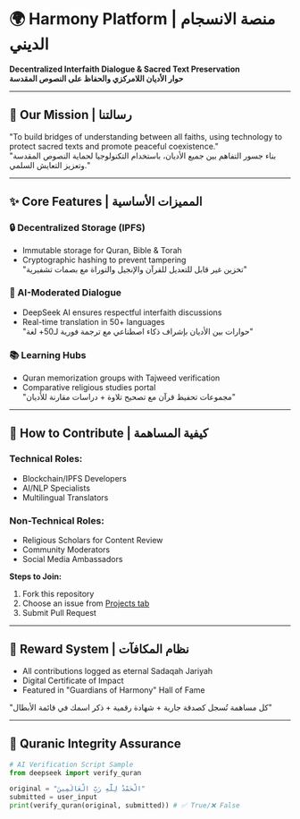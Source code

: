 # 🌍 Harmony Platform | منصة الانسجام الديني  
**Decentralized Interfaith Dialogue & Sacred Text Preservation**  
**حوار الأديان اللامركزي والحفاظ على النصوص المقدسة**  

---

## 🕌 Our Mission | رسالتنا  
"To build bridges of understanding between all faiths, using technology to protect sacred texts and promote peaceful coexistence."  
"بناء جسور التفاهم بين جميع الأديان، باستخدام التكنولوجيا لحماية النصوص المقدسة وتعزيز التعايش السلمي."  

---

## ✨ Core Features | المميزات الأساسية  

### 🔒 Decentralized Storage (IPFS)  
- Immutable storage for Quran, Bible & Torah  
- Cryptographic hashing to prevent tampering  
"تخزين غير قابل للتعديل للقرآن والإنجيل والتوراة مع بصمات تشفيرية"  

### 💬 AI-Moderated Dialogue  
- DeepSeek AI ensures respectful interfaith discussions  
- Real-time translation in 50+ languages  
"حوارات بين الأديان بإشراف ذكاء اصطناعي مع ترجمة فورية لـ50+ لغة"  

### 📚 Learning Hubs  
- Quran memorization groups with Tajweed verification  
- Comparative religious studies portal  
"مجموعات تحفيظ قرآن مع تصحيح تلاوة + دراسات مقارنة للأديان"  

---

## 🤝 How to Contribute | كيفية المساهمة  

### Technical Roles:  
- Blockchain/IPFS Developers  
- AI/NLP Specialists  
- Multilingual Translators  

### Non-Technical Roles:  
- Religious Scholars for Content Review  
- Community Moderators  
- Social Media Ambassadors  

**Steps to Join:**  
1. Fork this repository  
2. Choose an issue from [Projects tab](#)  
3. Submit Pull Request  

---

## 🌟 Reward System | نظام المكافآت  
- All contributions logged as eternal Sadaqah Jariyah  
- Digital Certificate of Impact  
- Featured in "Guardians of Harmony" Hall of Fame  

"كل مساهمة تُسجل كصدقة جارية + شهادة رقمية + ذكر اسمك في قائمة الأبطال"  

---

## 📜 Quranic Integrity Assurance  
```python
# AI Verification Script Sample
from deepseek import verify_quran

original = "الْحَمْدُ لِلَّهِ رَبِّ الْعَالَمِينَ"  
submitted = user_input  
print(verify_quran(original, submitted)) # ✅ True/❌ False
